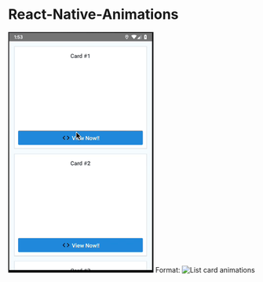 # React-Native-Animations

![List](https://github.com/JayTailor45/React-Native-Animations/blob/B1/assets/list.gif)
Format: ![List card animations](url)
